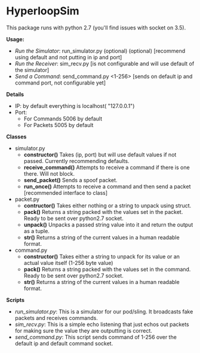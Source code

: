 # HyperloopSim

This package runs with python 2.7 (you'll find issues with socket on 3.5).

**Usage:**

- _Run the Simulator_: run_simulator.py <rate in Hz> <ip>(optional) <port>(optional) [recommend using default and not putting in ip and port]
- _Run the Receiver_: sim_recv.py [is not configurable and will use default of the simulator]
- _Send a Command_: send_command.py <1-256> [sends on default ip and command port, not configurable yet]

**Details**
- IP: by default everything is localhost( "127.0.0.1")
- Port:
  - For Commands 5006 by default
  - For Packets 5005 by default
  
**Classes**
- simulator.py
  - **constructor()** Takes (ip, port) but will use default values if not passed. Currently recommending defaults.
  - **receive_command()** Attempts to receive a command if there is one there. Will not block.
  - **send_packet()** Sends a spoof packet.
  - **run_once()** Attempts to receive a command and then send a packet [recommended interface to class]
- packet.py
  - **contructor()** Takes either nothing or a string to unpack using struct.
  - **pack()** Returns a string packed with the values set in the packet. Ready to be sent over python2.7 socket.
  - **unpack()** Unpacks a passed string value into it and return the output as a tuple.
  - **__str__()** Returns a string of the current values in a human readable format.
- command.py
  - **constructor()** Takes either a string to unpack for its value or an actual value itself (1-256 byte value)
  - **pack()** Returns a string packed with the values set in the command. Ready to be sent over python2.7 socket.
  - **__str__()** Returns a string of the current values in a human readable format.

**Scripts**
- _run_simulator.py_:
This is a simulator for our pod/sling. It broadcasts fake packets and receives commands.
- _sim_recv.py_:
This is a simple echo listening that just echos out packets for making sure the value they are outputting is correct.
- _send_command.py_:
This script sends command of 1-256 over the default ip and default command socket.
